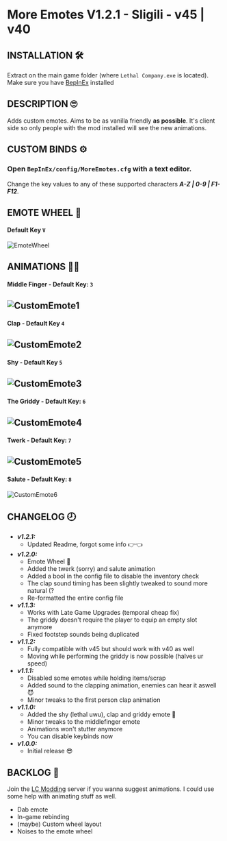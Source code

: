 # More Emotes V1.2.1 - Sligili - v45 | v40

## INSTALLATION 🛠
Extract on the main game folder (where ```Lethal Company.exe``` is located). Make sure you have [BepInEx](https://github.com/BepInEx/BepInEx) installed

## DESCRIPTION 🙄
Adds custom emotes. Aims to be as vanilla friendly **as possible**. It's client side so only people with the mod installed will see the new animations.

## CUSTOM BINDS ⚙
### Open ```BepInEx/config/MoreEmotes.cfg``` with a text editor.
Change the key values to any of these supported characters ***A-Z | 0-9 | F1-F12***.

## EMOTE WHEEL 🐄 
#### Default Key ```V```
![EmoteWheel](https://i.imgur.com/VrAItbd.jpg)

## ANIMATIONS 👨‍🦯
#### Middle Finger - Default Key: ```3```
![CustomEmote1](https://i.imgur.com/WZQNiMo.jpeg)
-----------------------------------------------------
#### Clap - Default Key ```4```
![CustomEmote2](https://i.imgur.com/UCuMpFq.jpg)
-----------------------------------------------------
#### Shy - Default Key ```5```
![CustomEmote3](https://i.imgur.com/YMeoTtz.jpg)
-----------------------------------------------------
#### The Griddy - Default Key: ```6```
![CustomEmote4](https://i.imgur.com/jDfY7V1.jpg)
-----------------------------------------------------
#### Twerk - Default Key: ```7```
![CustomEmote5](https://i.imgur.com/e1qanLt.jpg)
-----------------------------------------------------
#### Salute - Default Key: ```8```
![CustomEmote6](https://i.imgur.com/4zWVfSi.jpg)


## CHANGELOG 🕗

- ***v1.2.1:***
     - Updated Readme, forgot some info 👉👈
- ***v1.2.0:***
     - Emote Wheel 🤑
     - Added the twerk (sorry) and salute animation
     - Added a bool in the config file to disable the inventory check
     - The clap sound timing has been slightly tweaked to sound more natural (?
     - Re-formatted the entire config file
- ***v1.1.3:***
     - Works with Late Game Upgrades (temporal cheap fix)
     - The griddy doesn't require the player to equip an empty slot anymore
     - Fixed footstep sounds being duplicated 
- ***v1.1.2:***
     - Fully compatible with v45 but should work with v40 as well
     - Moving while performing the griddy is now possible (halves ur speed)
- ***v1.1.1:***
     - Disabled some emotes while holding items/scrap
     - Added sound to the clapping animation, enemies can hear it aswell 😈
     - Minor tweaks to the first person clap animation
- ***v1.1.0:***
     - Added the shy (lethal uwu), clap and griddy emote 🥶
     - Minor tweaks to the middlefinger emote
     - Animations won't stutter anymore 
     - You can disable keybinds now
- ***v1.0.0:*** 
     - Initial release 😎

## BACKLOG 👻
Join the [LC Modding](https://discord.gg/XeyYqRdRGC) server if you wanna suggest animations. I could use some help with animating stuff as well.
   - Dab emote
   - In-game rebinding
   - (maybe) Custom wheel layout
   - Noises to the emote wheel

